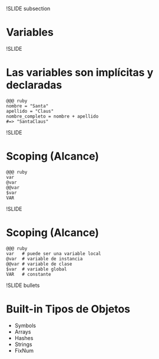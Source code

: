 !SLIDE  subsection
# Variables

!SLIDE
# Las variables son implícitas y declaradas

    @@@ ruby
    nombre = "Santa"
    apellido = "Claus"
    nombre_completo = nombre + apellido
    #=> "SantaClaus"

!SLIDE
# Scoping (Alcance)

    @@@ ruby
    var
    @var
    @@var
    $var
    VAR

!SLIDE
# Scoping (Alcance)

    @@@ ruby
    var   # puede ser una variable local
    @var  # variable de instancia
    @@var # variable de clase
    $var  # variable global 
    VAR   # constante

!SLIDE bullets

# Built-in Tipos de Objetos

* Symbols
* Arrays
* Hashes
* Strings
* FixNum